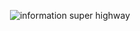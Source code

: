 <p align="center">
  <img src="ish.gif" alt="information super highway"/>
</p>




<!---
- ⚡ Fun fact: ...
--->
<!---
Obsidian-fun/Obsidian-fun is a ✨ special ✨ repository because its `README.md` (this file) appears on your GitHub profile.
You can click the Preview link to take a look at your changes.
--->
